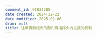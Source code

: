 ```yaml
---
comment_id: 9f834205
date created: 2024-12-22
date modified: 2025-02-06
draw: null
title: 让听得到炮火的部门有指挥火力支援的权利
---
```

